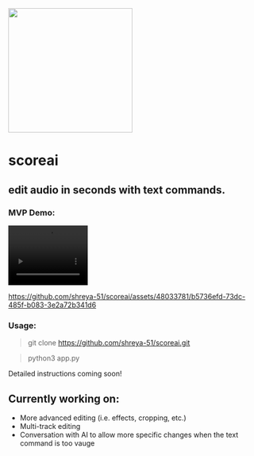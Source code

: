 <img src="https://github.com/shreya-51/scoreai/assets/48033781/0a403c36-c619-478f-ab23-34a1eeeac3a2)https://github.com/shreya-51/scoreai/assets/48033781/0a403c36-c619-478f-ab23-34a1eeeac3a2" width="250">

# scoreai
## edit audio in seconds with text commands.

### MVP Demo:
<video width="160" height="120" controls>
  <source src="https://github.com/shreya-51/scoreai/assets/48033781/b5736efd-73dc-485f-b083-3e2a72b341d6" type="video/mp4">
Your browser does not support the video tag.
</video>

https://github.com/shreya-51/scoreai/assets/48033781/b5736efd-73dc-485f-b083-3e2a72b341d6

### Usage:
> git clone https://github.com/shreya-51/scoreai.git

> python3 app.py

Detailed instructions coming soon!

## Currently working on:
 - More advanced editing (i.e. effects, cropping, etc.)
 - Multi-track editing
 - Conversation with AI to allow more specific changes when the text command is too vauge
